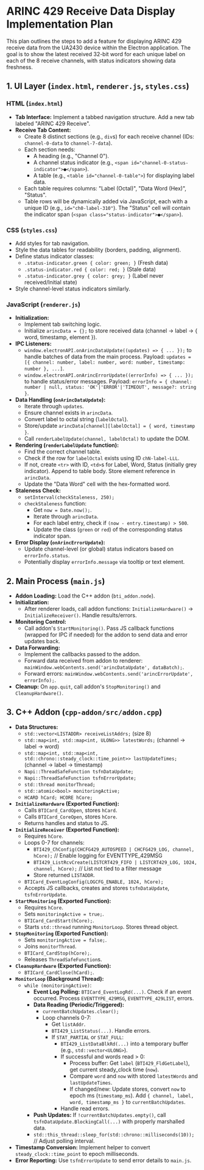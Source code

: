 # ARINC 429 Receive Data Display Implementation Plan

This plan outlines the steps to add a feature for displaying ARINC 429 receive data from the UA2430 device within the Electron application. The goal is to show the latest received 32-bit word for each unique label on each of the 8 receive channels, with status indicators showing data freshness.

## 1. UI Layer (`index.html`, `renderer.js`, `styles.css`)

### HTML (`index.html`)

-   **Tab Interface:** Implement a tabbed navigation structure. Add a new tab labeled "ARINC 429 Receive".
-   **Receive Tab Content:**
    -   Create 8 distinct sections (e.g., `div`s) for each receive channel (IDs: `channel-0-data` to `channel-7-data`).
    -   Each section needs:
        -   A heading (e.g., "Channel 0").
        -   A channel status indicator (e.g., `<span id="channel-0-status-indicator">●</span>`).
        -   A table (e.g., `<table id="channel-0-table">`) for displaying label data.
    -   Each table requires columns: "Label (Octal)", "Data Word (Hex)", "Status".
    -   Table rows will be dynamically added via JavaScript, each with a unique ID (e.g., `id="ch0-label-310"`). The "Status" cell will contain the indicator span (`<span class="status-indicator">●</span>`).

### CSS (`styles.css`)

-   Add styles for tab navigation.
-   Style the data tables for readability (borders, padding, alignment).
-   Define status indicator classes:
    -   `.status-indicator.green { color: green; }` (Fresh data)
    -   `.status-indicator.red { color: red; }` (Stale data)
    -   `.status-indicator.grey { color: grey; }` (Label never received/Initial state)
-   Style channel-level status indicators similarly.

### JavaScript (`renderer.js`)

-   **Initialization:**
    -   Implement tab switching logic.
    -   Initialize `arincData = {};` to store received data (channel -> label -> { word, timestamp, element }).
-   **IPC Listeners:**
    -   `window.electronAPI.onArincDataUpdate((updates) => { ... });` to handle batches of data from the main process. Payload: `updates = [{ channel: number, label: number, word: number, timestamp: number }, ...]`.
    -   `window.electronAPI.onArincErrorUpdate((errorInfo) => { ... });` to handle status/error messages. Payload: `errorInfo = { channel: number | null, status: 'OK'|'ERROR'|'TIMEOUT', message?: string }`.
-   **Data Handling (`onArincDataUpdate`):**
    -   Iterate through `updates`.
    -   Ensure channel exists in `arincData`.
    -   Convert label to octal string (`labelOctal`).
    -   Store/update `arincData[channel][labelOctal] = { word, timestamp }`.
    -   Call `renderLabelUpdate(channel, labelOctal)` to update the DOM.
-   **Rendering (`renderLabelUpdate` function):**
    -   Find the correct channel table.
    -   Check if the row for `labelOctal` exists using ID `chN-label-LLL`.
    -   If not, create `<tr>` with ID, `<td>`s for Label, Word, Status (initially grey indicator). Append to table body. Store element reference in `arincData`.
    -   Update the "Data Word" cell with the hex-formatted word.
-   **Staleness Check:**
    -   `setInterval(checkStaleness, 250);`
    -   `checkStaleness` function:
        -   Get `now = Date.now();`.
        -   Iterate through `arincData`.
        -   For each label entry, check if `(now - entry.timestamp) > 500`.
        -   Update the class (`green` or `red`) of the corresponding status indicator span.
-   **Error Display (`onArincErrorUpdate`):**
    -   Update channel-level (or global) status indicators based on `errorInfo.status`.
    -   Potentially display `errorInfo.message` via tooltip or text element.

## 2. Main Process (`main.js`)

-   **Addon Loading:** Load the C++ addon (`bti_addon.node`).
-   **Initialization:**
    -   After renderer loads, call addon functions: `InitializeHardware()` -> `InitializeReceiver()`. Handle results/errors.
-   **Monitoring Control:**
    -   Call addon's `StartMonitoring()`. Pass JS callback functions (wrapped for IPC if needed) for the addon to send data and error updates back.
-   **Data Forwarding:**
    -   Implement the callbacks passed to the addon.
    -   Forward data received from addon to renderer: `mainWindow.webContents.send('arincDataUpdate', dataBatch);`.
    -   Forward errors: `mainWindow.webContents.send('arincErrorUpdate', errorInfo);`.
-   **Cleanup:** On `app.quit`, call addon's `StopMonitoring()` and `CleanupHardware()`.

## 3. C++ Addon (`cpp-addon/src/addon.cpp`)

-   **Data Structures:**
    -   `std::vector<LISTADDR> receiveListAddrs;` (size 8)
    -   `std::map<int, std::map<int, ULONG>> latestWords;` (channel -> label -> word)
    -   `std::map<int, std::map<int, std::chrono::steady_clock::time_point>> lastUpdateTimes;` (channel -> label -> timestamp)
    -   `Napi::ThreadSafeFunction tsfnDataUpdate;`
    -   `Napi::ThreadSafeFunction tsfnErrorUpdate;`
    -   `std::thread monitorThread;`
    -   `std::atomic<bool> monitoringActive;`
    -   `HCARD hCard; HCORE hCore;`
-   **`InitializeHardware` (Exported Function):**
    -   Calls `BTICard_CardOpen`, stores `hCard`.
    -   Calls `BTICard_CoreOpen`, stores `hCore`.
    -   Returns handles and status to JS.
-   **`InitializeReceiver` (Exported Function):**
    -   Requires `hCore`.
    -   Loops 0-7 for channels:
        -   `BTI429_ChConfig(CHCFG429_AUTOSPEED | CHCFG429_LOG, channel, hCore);` // Enable logging for EVENTTYPE_429MSG
        -   `BTI429_ListRcvCreate(LISTCRT429_FIFO | LISTCRT429_LOG, 1024, channel, hCore);` // List not tied to a filter message
        -   Store returned `LISTADDR`.
    -   `BTICard_EventLogConfig(LOGCFG_ENABLE, 1024, hCore);`
    -   Accepts JS callbacks, creates and stores `tsfnDataUpdate`, `tsfnErrorUpdate`.
-   **`StartMonitoring` (Exported Function):**
    -   Requires `hCore`.
    -   Sets `monitoringActive = true;`.
    -   `BTICard_CardStart(hCore);`.
    -   Starts `std::thread` running `MonitorLoop`. Stores thread object.
-   **`StopMonitoring` (Exported Function):**
    -   Sets `monitoringActive = false;`.
    -   Joins `monitorThread`.
    -   `BTICard_CardStop(hCore);`.
    -   Releases `ThreadSafeFunction`s.
-   **`CleanupHardware` (Exported Function):**
    -   `BTICard_CardClose(hCard);`.
-   **`MonitorLoop` (Background Thread):**
    -   `while (monitoringActive)`:
        -   **Event Log Polling:** `BTICard_EventLogRd(...)`. Check if an event occurred. Process `EVENTTYPE_429MSG`, `EVENTTYPE_429LIST`, errors.
        -   **Data Reading (Periodic/Triggered):**
            -   `currentBatchUpdates.clear();`
            -   Loop channels 0-7:
                -   Get `listAddr`.
                -   `BTI429_ListStatus(...)`. Handle errors.
                -   If `STAT_PARTIAL` or `STAT_FULL`:
                    -   `BTI429_ListDataBlkRd(...)` into a temporary buffer (e.g., `std::vector<ULONG>`).
                    -   If successful and words read > 0:
                        -   Process buffer: Get `label` (`BTI429_FldGetLabel`), get current steady_clock time (`now`).
                        -   Compare `word` and `now` with stored `latestWords` and `lastUpdateTimes`.
                        -   If changed/new: Update stores, convert `now` to epoch ms (`timestamp_ms`). Add `{ channel, label, word, timestamp_ms }` to `currentBatchUpdates`.
                    -   Handle read errors.
        -   **Push Updates:** If `!currentBatchUpdates.empty()`, call `tsfnDataUpdate.BlockingCall(...)` with properly marshalled data.
        -   `std::this_thread::sleep_for(std::chrono::milliseconds(10));` // Adjust polling interval.
-   **Timestamp Conversion:** Implement helper to convert `steady_clock::time_point` to epoch milliseconds.
-   **Error Reporting:** Use `tsfnErrorUpdate` to send error details to `main.js`. 